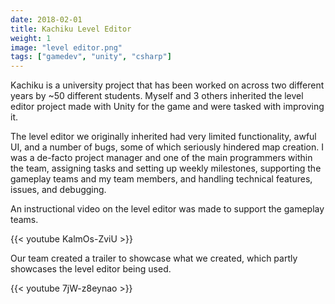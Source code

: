 ```yaml
---
date: 2018-02-01
title: Kachiku Level Editor
weight: 1
image: "level editor.png"
tags: ["gamedev", "unity", "csharp"]
---
```


Kachiku is a university project that has been worked on across two different years by ~50 different students. Myself and 3 others inherited the level editor project made with Unity for the game and were tasked with improving it.

<!--more-->

The level editor we originally inherited had very limited functionality, awful UI, and a number of bugs, some of which seriously hindered map creation. I was a de-facto project manager and one of the main programmers within the team, assigning tasks and setting up weekly milestones, supporting the gameplay teams and my team members, and handling technical features, issues, and debugging.

An instructional video on the level editor was made to support the gameplay teams.

{{< youtube KalmOs-ZviU >}}

Our team created a trailer to showcase what we created, which partly showcases the level editor being used.

{{< youtube 7jW-z8eynao >}}
